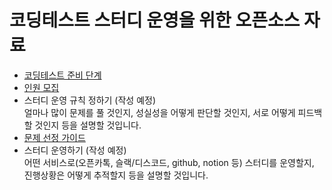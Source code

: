 # 코딩테스트 스터디 운영을 위한 오픈소스 자료

* [코딩테스트 준비 단계](https://github.com/cobalt-ps/.github/blob/master/%EC%A4%80%EB%B9%84_%EB%8B%A8%EA%B3%84.md)
* [인원 모집](https://github.com/cobalt-ps/.github/blob/master/%EC%9D%B8%EC%9B%90_%EB%AA%A8%EC%A7%91.md)
* 스터디 운영 규칙 정하기 (작성 예정)  
  얼마나 많이 문제를 풀 것인지, 성실성을 어떻게 판단할 것인지, 서로 어떻게 피드백 할 것인지 등을 설명할 것입니다.
* [문제 선정 가이드](https://github.com/cobalt-ps/.github/blob/master/%EB%AC%B8%EC%A0%9C_%EC%84%A0%EC%A0%95.md)
* 스터디 운영하기 (작성 예정)  
  어떤 서비스로(오픈카톡, 슬랙/디스코드, github, notion 등) 스터디를 운영할지, 진행상황은 어떻게 추적할지 등을 설명할 것입니다.
